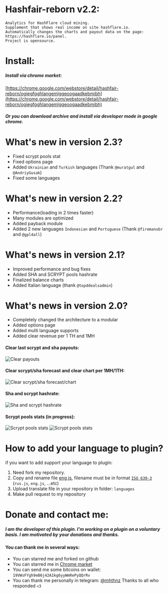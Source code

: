 # Hashfair-reborn v2.2: 
    Analytics for HashFlare cloud mining. 
 	Supplement that shows real income on site hashflare.io. 
 	Automatically changes the charts and payout data on the page: https://hashflare.io/panel. 
 	Project is opensource.
 	
# Install:
##### Install via chrome market:
[https://chrome.google.com/webstore/detail/hashfair-reborn/ogiegfgghlangemlggeoogaadkebmibh](https://chrome.google.com/webstore/detail/hashfair-reborn/ogiegfgghlangemlggeoogaadkebmibh)
##### Or you can download archive and install via developer mode in google chrome.

# What's new in version 2.3?
 - Fixed scrypt pools stat
 - Fixed options page
 - Added `Ukrainian` and `Turkish` languages (Thank `@muratgul` and `@AndriyGusak`)
 - Fixed some languages

# What's new in version 2.2?
 - Performance(loading in 2 times faster)
 - Many modules are optimized
 - Added payback module
 - Added 2 new languages `Indonesian` and `Portuguese` (Thank `@firemanxbr` and `@gpl4all`)

# What's news in version 2.1?
 - Improved performance and bug fixes
 - Added SHA and SCRYPT pools hashrate
 - Finalized balance charts
 - Added Italian language (thank `@topddealsadmin`)

# What's news in version 2.0?
- Completely changed the architecture to a modular
- Added options page
- Added multi language supports
- Added clear revenue per 1 TH and 1MH

#### Clear last scrypt and sha payouts:
![Clear payouts](https://raw.githubusercontent.com/mhthnz/hashfair-chrome/master/readme/payouts.png "Clear payouts")
#### Clear scrypt/sha forecast and clear chart per 1MH/1TH:
![Clear scrypt/sha forecast/chart](https://raw.githubusercontent.com/mhthnz/hashfair-chrome/master/readme/forecast-and-revenue.png "Clear scrypt forecast")
#### Sha and scrypt hashrate:
![Sha and scrypt hashrate](https://raw.githubusercontent.com/mhthnz/hashfair-chrome/master/readme/hashrate.png "Sha and scrypt hashrate")
#### Scrypt pools stats (in progress):
![Scrypt pools stats](https://raw.githubusercontent.com/mhthnz/hashfair-chrome/master/readme/scrypt-pools.png "Scrypt pools stats")
![Scrypt pools stats](https://raw.githubusercontent.com/mhthnz/hashfair-chrome/master/readme/pools-stat.png "Scrypt pools stats")

# How to add your language to plugin?
if you want to add support your language to plugin:
1) Need fork my repository.
2) Copy and rename file [eng.js](https://github.com/mhthnz/hashfair-chrome/blob/master/languages/eng.js), filename must be in format [`ISO 639-3`](https://en.wikipedia.org/wiki/List_of_ISO_639-2_codes) (`rus.js`, `eng.js`, ...etc)
3) Upload translate file in your repository in folder: `languages`
4) Make pull request to my repository

# Donate and contact me:
##### I am the developer of this plugin. I'm working on a plugin on a voluntary basis. I am motivated by your donations and         thanks.
#### You can thank me in several ways:
* You can starred me and forked on github
* You can starred me in [Chrome market](https://chrome.google.com/webstore/detail/hashfair-reborn/ogiegfgghlangemlggeoogaadkebmibh)
* You can send me some bitcoins on wallet: `19VWsFYgh9eB6j42A1kg6yyWmRePyQQrRv`
* You can thank me personally in telegram: [@mhthnz](https://t.me/mhthnz)
Thanks to all who responded `<3`